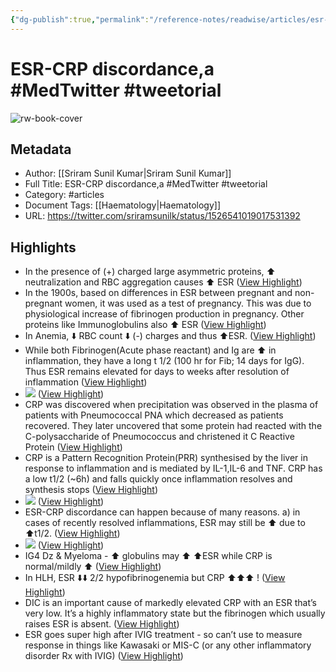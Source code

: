 ```yaml
---
{"dg-publish":true,"permalink":"/reference-notes/readwise/articles/esr-crp-discordance-a-med-twitter-tweetorial/"}
---
```


# ESR-CRP discordance,a #MedTwitter #tweetorial

![rw-book-cover](https://pbs.twimg.com/profile_images/1578110644813197312/ArLpwpD9_normal.jpg)

## Metadata
- Author: [[Sriram Sunil Kumar\|Sriram Sunil Kumar]]
- Full Title: ESR-CRP discordance,a #MedTwitter #tweetorial
- Category: #articles
- Document Tags: [[Haematology\|Haematology]] 
- URL: https://twitter.com/sriramsunilk/status/1526541019017531392

## Highlights
- In the presence of (+) charged large asymmetric proteins, ⬆️ neutralization and RBC aggregation causes ⬆️ ESR ([View Highlight](https://read.readwise.io/read/01h48db0dkpcgmds84z0j3b6ws))
- In the 1900s, based on differences in ESR between pregnant and non-pregnant women, it was used as a test of pregnancy. This was due to physiological increase of fibrinogen production in pregnancy. 
  Other proteins like Immunoglobulins also ⬆️ ESR ([View Highlight](https://read.readwise.io/read/01h48datg1g3kr06wgzwqgtx02))
- In Anemia, ⬇️ RBC count ⬇️ (-) charges and thus ⬆️ESR. ([View Highlight](https://read.readwise.io/read/01h48dbaw2ndn41vpn934xp066))
- While both Fibrinogen(Acute phase reactant) and Ig are ⬆️ in inflammation, they have a long t 1/2 (100 hr for Fib; 14 days for IgG). 
  Thus ESR remains elevated for days to weeks after resolution of inflammation ([View Highlight](https://read.readwise.io/read/01h48dbnavyrtbm7sendq2k6rb))
- ![](https://pbs.twimg.com/media/FS9c_hgaUAEwMFX.jpg) ([View Highlight](https://read.readwise.io/read/01h48dc1srczsa4d1364fnbw8y))
- CRP was discovered when precipitation was observed in the plasma of patients with Pneumococcal PNA which decreased as patients recovered. They later uncovered that some protein had reacted with the C-polysaccharide of Pneumococcus and christened it C Reactive Protein ([View Highlight](https://read.readwise.io/read/01h48de69fbemwj23p5rqezhbx))
- CRP is a Pattern Recognition Protein(PRR) synthesised by the liver in response to inflammation and is mediated by IL-1,IL-6 and TNF. CRP has a low t1/2 (~6h) and falls quickly once inflammation resolves and synthesis stops ([View Highlight](https://read.readwise.io/read/01h48dexwz199pqakctw595agy))
- ![](https://pbs.twimg.com/media/FS9dAxIaMAA1A6D.jpg) ([View Highlight](https://read.readwise.io/read/01h48dfxrtne2h54an54nrxsvq))
- ESR-CRP discordance can happen because of many reasons. 
  a) in cases of recently resolved inflammations, ESR may still be ⬆️ due to ⬆️t1/2. ([View Highlight](https://read.readwise.io/read/01h48dknntctwgyb43an3dxstm))
- ![](https://pbs.twimg.com/media/FS9dBoyaAAEplVp.jpg) ([View Highlight](https://read.readwise.io/read/01h48dka1hy6pktc69f735gwe5))
- IG4 Dz & Myeloma - ⬆️ globulins may ⬆️ ⬆️ESR while CRP is normal/mildly ⬆️ ([View Highlight](https://read.readwise.io/read/01h48dp2wnmfhfsknqqr1khdbf))
- In HLH, ESR ⬇️⬇️ 2/2 hypofibrinogenemia but CRP ⬆️⬆️⬆️ ! ([View Highlight](https://read.readwise.io/read/01h48dra93kntxc6zfx0dmz7nk))
- DIC is an important cause of markedly elevated CRP with an ESR that’s very low.
  It’s a highly inflammatory state but the fibrinogen which usually raises ESR is absent. ([View Highlight](https://read.readwise.io/read/01h48drn5b51zcf4rd7ynxrv9w))
- ESR goes super high after IVIG treatment - so can’t use to measure response in things like Kawasaki or MIS-C (or any other inflammatory disorder Rx with IVIG) ([View Highlight](https://read.readwise.io/read/01h48dsb0j70p41hm8taq7gct5))
